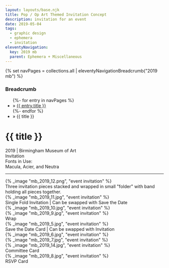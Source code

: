 ```yaml
---
layout: layouts/base.njk
title: Pop / Op Art Themed Invitation Concept
description: invitation for an event
date: 2019-05-04
tags:
  - graphic design
  - ephemera
  - invitation
eleventyNavigation:
  key: 2019 mb
  parent: Ephemera + Miscellaneous
---
```

{% set navPages = collections.all | eleventyNavigationBreadcrumb("2019 mb") %}
<div class="breadcrumb">
    <h3 class="visually-hidden">Breadcrumb</h3>
	<ul class="nav">
            {%- for entry in navPages %}
		<li class="nav-item"{% if entry.url == page.url %} class="active-breadcrumb"{% endif %}> » <a href="{{ entry.url }}">{{ entry.title }}</a></li>
  	    	{%- endfor %}
	    <li class="nav-item"><active-breadcrumb>» {{ title }}</active-breadcrumb></li>
	</ul>
</div>
<div class="container">
	<div class="row"></div>
	<div class="row">
		<div class="col">
			<h1>{{ title }}</h1>
			<figcaption>2019 | Birmingham Museum of Art</figcaption>
			<figcaption>Invitation</figcaption>
			<figcaption>Fonts in Use:</br>Macula, Acier, and Neutra</figcaption>
            <hr>
		</div>
        <div class="col-1 col-1-md col-1-lg"></div>
        <div class="col">
			{% _image "mb_2019_12.png", "event invitation" %}
			<figcaption>Three invitation pieces stacked and wrapped in small "folder" with band holding all pieces together.</figcaption>
		</div>
        <div class="col-1 col-1-md col-1-lg"></div>
	</div>
	<div class="row">
		<div class="col-1 col-1-md col-1-lg"></div>
		<div class="col">
			{% _image "mb_2019_11.jpg", "event invitation" %}
			<figcaption>Single Fold Invitation | Can be swapped with Save the Date</figcaption>
		</div>
		<div class="col">
			{% _image "mb_2019_10.jpg", "event invitation" %}
		</div>
		<div class="col-1 col-1-md col-1-lg"></div>
	</div>
	<div class="row">
		<div class="col-1 col-1-md col-1-lg"></div>
		<div class="col">
			{% _image "mb_2019_9.jpg", "event invitation" %}
			<figcaption>Wrap</figcaption>
		</div>
        <div class="col-1 col-1-md col-1-lg"></div>
	</div>
	<div class="row">
		<div class="col-1 col-1-md col-1-lg"></div>
		<div class="col">
			{% _image "mb_2019_5.jpg", "event invitation" %}
			<figcaption>Save the Date Card | Can be swapped with Invitation</figcaption>
		</div>
		<div class="col">
			{% _image "mb_2019_6.jpg", "event invitation" %}
		</div>
		<div class="col">
			{% _image "mb_2019_7.jpg", "event invitation" %}
			</br>
			{% _image "mb_2019_14.jpg", "event invitation" %}
			<figcaption>Committee Card</figcaption>
		</div>
		<div class="col">
			{% _image "mb_2019_8.jpg", "event invitation" %}
			<figcaption>RSVP Card</figcaption>
		</div>
        <div class="col-1 col-1-md col-1-lg"></div>
	</div>
</div>
